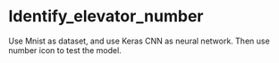 # Identify_elevator_number
Use Mnist as dataset, and use Keras CNN as neural network. Then use number icon to test the model. 
